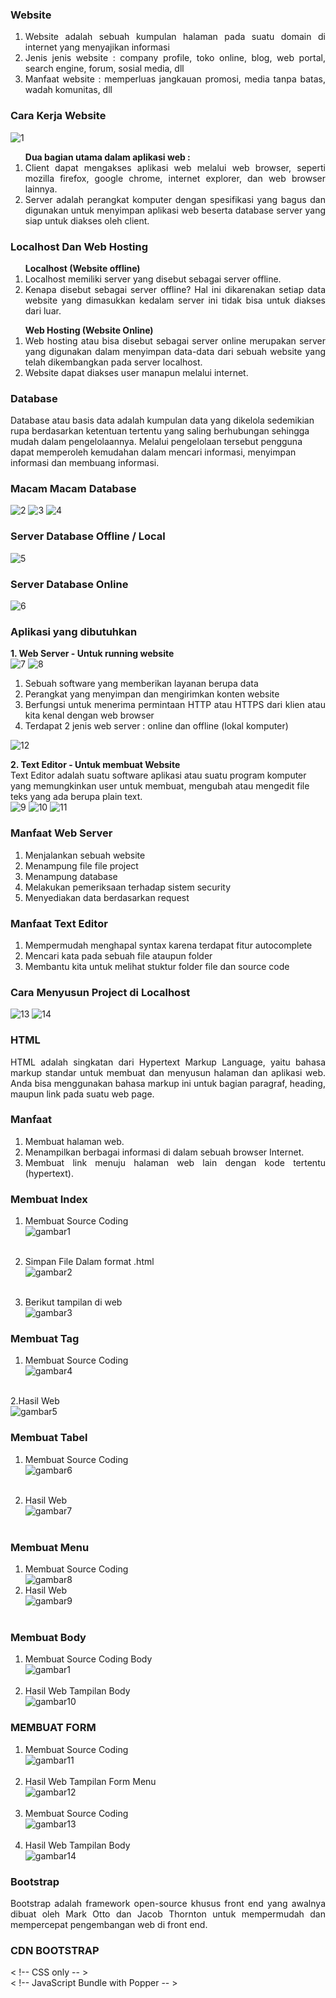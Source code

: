 ### Website
<ol align="justify">
<li>Website adalah sebuah kumpulan halaman pada suatu domain di internet yang menyajikan informasi</li>
<li>Jenis jenis website : company profile, toko online, blog, web portal, search engine, forum, sosial media, dll</li>
<li>Manfaat website : memperluas jangkauan promosi, media tanpa batas, wadah komunitas, dll</li>
</ol>

### Cara Kerja Website
![1](https://user-images.githubusercontent.com/81500429/143899415-a495c1f8-ca60-466a-b4bb-f957d590e0ba.png)


<ol align="justify"><b>Dua bagian utama dalam aplikasi web :</b>
<li>Client dapat mengakses aplikasi web melalui web browser, seperti mozilla firefox, google chrome, internet explorer, dan web browser lainnya.</li>
<li>Server adalah perangkat komputer dengan spesifikasi yang bagus dan digunakan untuk menyimpan aplikasi web beserta database server yang siap untuk diakses oleh client.
</li></ol>

### Localhost Dan Web Hosting
<ol align="justify"><b>Localhost (Website offline)</b>
  <li>Localhost memiliki server yang disebut sebagai server offline. </li>
<li>Kenapa disebut sebagai server offline? Hal ini dikarenakan setiap data website yang dimasukkan kedalam server ini tidak bisa untuk diakses dari luar. </li></ol>
<ol align="justify"><b>Web Hosting (Website Online)</b>
<li>Web hosting atau bisa disebut sebagai server online merupakan server yang digunakan dalam menyimpan data-data dari sebuah website yang telah dikembangkan pada server localhost.</li>
<li>Website dapat diakses user manapun melalui internet.</li></ol>

### Database
Database atau basis data adalah kumpulan data yang dikelola sedemikian rupa berdasarkan ketentuan tertentu yang saling berhubungan sehingga mudah dalam pengelolaannya. Melalui pengelolaan tersebut pengguna dapat memperoleh kemudahan dalam mencari informasi, menyimpan informasi dan membuang informasi.</br>

### Macam Macam Database
![2](https://user-images.githubusercontent.com/81500429/143899380-62b5654d-2868-4af6-804b-546bba6f3091.png)    ![3](https://user-images.githubusercontent.com/81500429/143898687-3b69fb0a-18a3-4a7b-924b-4527abb4152c.png)      ![4](https://user-images.githubusercontent.com/81500429/143900115-7f5d2cc0-1065-4c4e-bfa8-173db1394a33.png)



### Server Database Offline / Local
![5](https://user-images.githubusercontent.com/81500429/143889294-f465647c-6f99-424f-8b3e-6f7c80135fc0.png)


### Server Database Online
![6](https://user-images.githubusercontent.com/81500429/143889295-f2edfa86-47c0-46ab-8275-a3aeb056e9b8.png)


### Aplikasi yang dibutuhkan
<b>1. Web Server - Untuk running website</b>	</br>
![7](https://user-images.githubusercontent.com/81500429/143897850-650d71b8-ffb1-4add-b376-fca1f6ab9eaa.png)  ![8](https://user-images.githubusercontent.com/81500429/143897332-a386a561-ddaa-46a3-9a22-6f281bd74467.png)

<ol align="justify">
  <li>Sebuah software yang memberikan layanan berupa data</li>
  <li>Perangkat yang menyimpan dan mengirimkan konten website</li>
<li>Berfungsi untuk menerima permintaan HTTP atau HTTPS dari klien atau kita kenal dengan web browser</li>
  <li>Terdapat 2 jenis web server : online dan offline (lokal komputer)</li></ol>
  
![12](https://user-images.githubusercontent.com/81500429/143905295-69feb31c-e06f-4237-a4f1-20462328fed4.png)

<b>2. Text Editor - Untuk membuat Website</b></br>
Text Editor adalah suatu software aplikasi atau suatu program komputer yang memungkinkan user untuk membuat, mengubah atau mengedit file teks yang ada berupa plain text.</br>
![9](https://user-images.githubusercontent.com/81500429/143901538-e972f16d-6266-4510-a4b3-5a68da4e0e32.png)      ![10](https://user-images.githubusercontent.com/81500429/143902047-32dd0a47-aa71-467a-a6db-ba41dba74491.png)   ![11](https://user-images.githubusercontent.com/81500429/143902432-0ab8213f-e589-436c-a457-5518b4b11aa3.png)

### Manfaat Web Server
<ol align="justify">
  <li>Menjalankan sebuah website</li>
  <li>Menampung file file project</li>
  <li>Menampung database</li>
  <li>Melakukan pemeriksaan terhadap sistem security</li>
  <li>Menyediakan data berdasarkan request</li></ol>

### Manfaat Text Editor
<ol align="justify">
<li>Mempermudah menghapal syntax karena 	terdapat fitur autocomplete</li>
<li>Mencari kata pada sebuah file ataupun folder</li>
<li>Membantu kita untuk melihat stuktur folder file dan source code </li></ol>

### Cara Menyusun Project di Localhost
![13](https://user-images.githubusercontent.com/81500429/143903939-5018f3cf-7dae-4619-83ce-b0ca1d37aa49.png)  ![14](https://user-images.githubusercontent.com/81500429/143903947-3dae6160-8d1e-4774-9394-e44232b556a4.png)

### HTML

<p align="justify">HTML adalah singkatan dari Hypertext Markup Language, yaitu bahasa markup standar untuk membuat dan menyusun halaman dan aplikasi web. Anda bisa menggunakan bahasa markup ini untuk bagian paragraf, heading, maupun link pada suatu web page.
</p>

### Manfaat
<ol align="justify">
<li> Membuat halaman web.</li>
<li>Menampilkan berbagai informasi di dalam sebuah browser Internet.</li>
<li>Membuat link menuju halaman web lain dengan kode tertentu (hypertext).</li></ol>

### Membuat Index
1. Membuat Source Coding</br>
![gambar1](https://user-images.githubusercontent.com/81500429/146915989-7ef71ce1-1689-4d7b-91b5-1c7ff700dc40.png) </br></br>

2. Simpan File Dalam format .html </br>
![gambar2](https://user-images.githubusercontent.com/81500429/146915991-4f68064b-78a9-4d13-98b4-884684ab0f9f.png) </br></br>

3. Berikut tampilan di web</br>
![gambar3](https://user-images.githubusercontent.com/81500429/146915994-dabe2e90-c44d-4873-a845-ef80eed87952.png) </br></ol>

### Membuat Tag
1. Membuat Source Coding</br>
![gambar4](https://user-images.githubusercontent.com/81500429/146915996-b7db9760-1bee-474d-b085-d30d291b968c.png)</br></br>

2.Hasil Web</br>
![gambar5](https://user-images.githubusercontent.com/81500429/146915999-25d2d01c-539b-4903-ac1d-b36d2ad758a9.png)

### Membuat Tabel
1. Membuat Source Coding</br>
![gambar6](https://user-images.githubusercontent.com/81500429/146916000-f25ad9d7-693b-46c6-879a-eb8a26e452f0.png)</br></br>

2. Hasil Web</br>
![gambar7](https://user-images.githubusercontent.com/81500429/146916003-5cb94d08-a49e-4237-8402-bbfaaf18ae35.png)</br></br>

### Membuat Menu
1. Membuat Source Coding</br>
![gambar8](https://user-images.githubusercontent.com/81500429/146916005-dd9e8a42-b142-43ae-99bf-f027dac3bd68.png)</br>
2. Hasil Web</br>
![gambar9](https://user-images.githubusercontent.com/81500429/146916008-2e74b705-241f-45fb-b60e-b26b6ff77be8.png)</br></br>

### Membuat Body
1. Membuat Source Coding Body</br>
![gambar1](https://user-images.githubusercontent.com/81500429/146915989-7ef71ce1-1689-4d7b-91b5-1c7ff700dc40.png)</br></br>
2. Hasil Web Tampilan Body</br>
![gambar10](https://user-images.githubusercontent.com/81500429/146917099-dba28e61-fa0c-4db9-98e7-cd789395a0d6.png)

### MEMBUAT FORM
1. Membuat Source Coding</br>
![gambar11](https://user-images.githubusercontent.com/81500429/146917102-b88d69f6-d56e-458e-8b6c-38201de336f0.png)</br></br>
2. Hasil Web Tampilan Form Menu</br>
![gambar12](https://user-images.githubusercontent.com/81500429/146917104-0c5fa86a-aa66-44c5-a287-3b0091a8c018.png)</br></br>
3. Membuat Source Coding</br>
![gambar13](https://user-images.githubusercontent.com/81500429/146917108-10eaf1d8-0323-4b82-8945-d2606c8779a7.png)</br></br>
4. Hasil Web Tampilan Body</br>
![gambar14](https://user-images.githubusercontent.com/81500429/146917113-7b883def-7348-4a91-acf6-3d2485375444.png)

### Bootstrap 
<p align="justify">Bootstrap adalah framework open-source khusus front end yang awalnya dibuat oleh Mark Otto dan Jacob Thornton untuk mempermudah dan mempercepat pengembangan web di front end.</p>

### CDN BOOTSTRAP
<p align="justify"> < !-- CSS only -- >
<link href="https://cdn.jsdelivr.net/npm/bootstrap@5.1.3/dist/css/bootstrap.min.css" rel="stylesheet" integrity="sha384-1BmE4kWBq78iYhFldvKuhfTAU6auU8tT94WrHftjDbrCEXSU1oBoqyl2QvZ6jIW3" crossorigin="anonymous">
</br>
< !-- JavaScript Bundle with Popper -- >
<script src="https://cdn.jsdelivr.net/npm/bootstrap@5.1.3/dist/js/bootstrap.bundle.min.js" integrity="sha384-ka7Sk0Gln4gmtz2MlQnikT1wXgYsOg+OMhuP+IlRH9sENBO0LRn5q+8nbTov4+1p" crossorigin="anonymous"></script></p>

